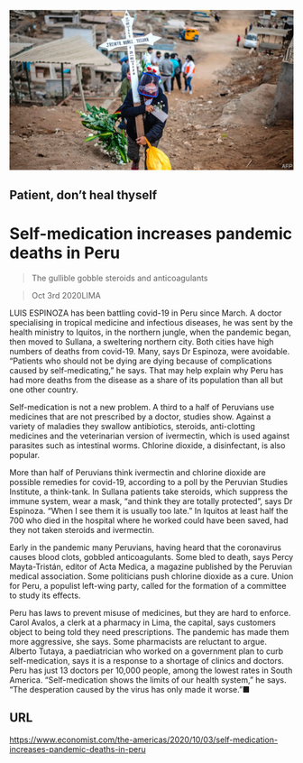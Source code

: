 ![](./images/20201003_AMP001_0.jpg)

## Patient, don’t heal thyself

# Self-medication increases pandemic deaths in Peru

> The gullible gobble steroids and anticoagulants

> Oct 3rd 2020LIMA

LUIS ESPINOZA has been battling covid-19 in Peru since March. A doctor specialising in tropical medicine and infectious diseases, he was sent by the health ministry to Iquitos, in the northern jungle, when the pandemic began, then moved to Sullana, a sweltering northern city. Both cities have high numbers of deaths from covid-19. Many, says Dr Espinoza, were avoidable. “Patients who should not be dying are dying because of complications caused by self-medicating,” he says. That may help explain why Peru has had more deaths from the disease as a share of its population than all but one other country.

Self-medication is not a new problem. A third to a half of Peruvians use medicines that are not prescribed by a doctor, studies show. Against a variety of maladies they swallow antibiotics, steroids, anti-clotting medicines and the veterinarian version of ivermectin, which is used against parasites such as intestinal worms. Chlorine dioxide, a disinfectant, is also popular.

More than half of Peruvians think ivermectin and chlorine dioxide are possible remedies for covid-19, according to a poll by the Peruvian Studies Institute, a think-tank. In Sullana patients take steroids, which suppress the immune system, wear a mask, “and think they are totally protected”, says Dr Espinoza. “When I see them it is usually too late.” In Iquitos at least half the 700 who died in the hospital where he worked could have been saved, had they not taken steroids and ivermectin.

Early in the pandemic many Peruvians, having heard that the coronavirus causes blood clots, gobbled anticoagulants. Some bled to death, says Percy Mayta-Tristán, editor of Acta Medica, a magazine published by the Peruvian medical association. Some politicians push chlorine dioxide as a cure. Union for Peru, a populist left-wing party, called for the formation of a committee to study its effects.

Peru has laws to prevent misuse of medicines, but they are hard to enforce. Carol Avalos, a clerk at a pharmacy in Lima, the capital, says customers object to being told they need prescriptions. The pandemic has made them more aggressive, she says. Some pharmacists are reluctant to argue. Alberto Tutaya, a paediatrician who worked on a government plan to curb self-medication, says it is a response to a shortage of clinics and doctors. Peru has just 13 doctors per 10,000 people, among the lowest rates in South America. “Self-medication shows the limits of our health system,” he says. “The desperation caused by the virus has only made it worse.”■

## URL

https://www.economist.com/the-americas/2020/10/03/self-medication-increases-pandemic-deaths-in-peru
